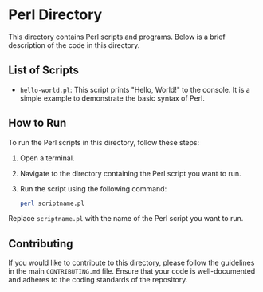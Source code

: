 # Perl Directory

This directory contains Perl scripts and programs. Below is a brief description of the code in this directory.

## List of Scripts

- `hello-world.pl`: This script prints "Hello, World!" to the console. It is a simple example to demonstrate the basic syntax of Perl.

## How to Run

To run the Perl scripts in this directory, follow these steps:

1. Open a terminal.
2. Navigate to the directory containing the Perl script you want to run.
3. Run the script using the following command:

   ```bash
   perl scriptname.pl
   ```

Replace `scriptname.pl` with the name of the Perl script you want to run.

## Contributing

If you would like to contribute to this directory, please follow the guidelines in the main `CONTRIBUTING.md` file. Ensure that your code is well-documented and adheres to the coding standards of the repository.
